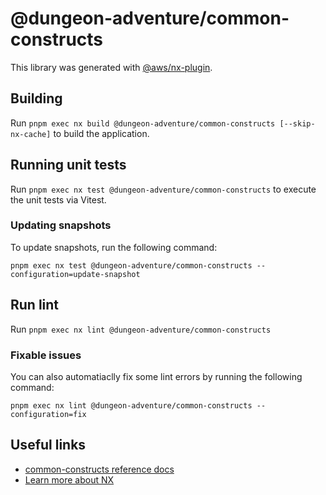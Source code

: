 # @dungeon-adventure/common-constructs

This library was generated with [@aws/nx-plugin](https://github.com/awslabs/nx-plugin-for-aws/).

## Building

Run `pnpm exec nx build @dungeon-adventure/common-constructs [--skip-nx-cache]` to build the application.

## Running unit tests

Run `pnpm exec nx test @dungeon-adventure/common-constructs` to execute the unit tests via Vitest.

### Updating snapshots

To update snapshots, run the following command:

`pnpm exec nx test @dungeon-adventure/common-constructs --configuration=update-snapshot`

## Run lint

Run `pnpm exec nx lint @dungeon-adventure/common-constructs`

### Fixable issues

You can also automatiaclly fix some lint errors by running the following command:

`pnpm exec nx lint @dungeon-adventure/common-constructs --configuration=fix`

## Useful links

- [common-constructs reference docs](TODO)
- [Learn more about NX](https://nx.dev/getting-started/intro)
